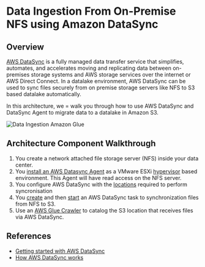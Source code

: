 # Data Ingestion From On-Premise NFS using Amazon DataSync

## Overview

[AWS DataSync](https://aws.amazon.com/datasync/) is a fully managed data transfer service that simplifies, automates, and accelerates moving and replicating data between on-premises storage systems and AWS storage services over the internet or AWS Direct Connect. In a datalake environment, AWS DataSync can be used to sync files securely from on premise storage servers like NFS to S3 based datalake automatically.

In this architecture, we = walk you through how to use AWS DataSync and DataSync Agent to migrate data to a datalake in Amazon S3.

![Data Ingestion Amazon Glue](../../.gitbook/assets/aws-datasync-from-nfs-on-prem.png)

## Architecture Component Walkthrough

1. You create a network attached file storage server \(NFS\) inside your data center.
2. You [install an AWS Datasync Agent](https://docs.aws.amazon.com/datasync/latest/userguide/create-agent-cli.html) as a VMware ESXi [hypervisor](https://en.wikipedia.org/wiki/Hypervisor) based environment. This Agent will have read access on the NFS server.
3. You configure AWS DataSync with the [locations](https://docs.aws.amazon.com/datasync/latest/userguide/create-locations-cli.html) required to perform syncronisation
4. You [create](https://docs.aws.amazon.com/datasync/latest/userguide/create-task-cli.html) and then [start](https://docs.aws.amazon.com/datasync/latest/userguide/start-task-execution.html) an AWS DataSync task to synchronization files from NFS to S3.
5. Use an [AWS Glue Crawler](https://docs.aws.amazon.com/glue/latest/dg/add-crawler.html) to catalog the S3 location that receives files via AWS DataSync.

## References

* [Getting started with AWS DataSync](https://docs.aws.amazon.com/datasync/latest/userguide/getting-started.html)
* [How AWS DataSync works](https://docs.aws.amazon.com/datasync/latest/userguide/how-datasync-works.html)

